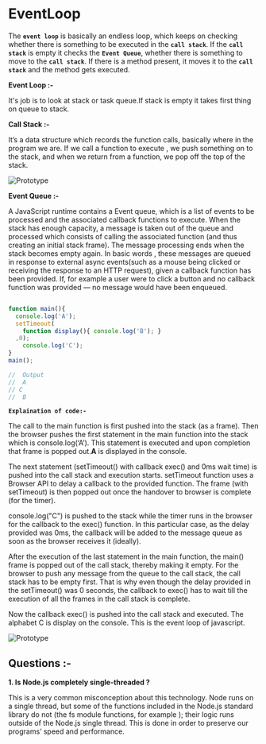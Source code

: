 # EventLoop


<!-- **What is Single Threaded**

- A single threaded application is an application where only one process can run at any given poin. -->

The **`event loop`** is basically an endless loop, which keeps on checking whether there is something to be executed in the **`call stack`**. If the **`call stack`** is empty it checks the **`Event Queue`**, whether there is something to move to the **`call stack`**. If there is a method present, it moves it to the **`call stack`** and the method gets executed.


**Event Loop :-**

It's job is to look at stack or task queue.If stack is empty it takes  first thing on queue to stack.

**Call Stack :-** 

It’s a data structure which records the function calls, basically where in the program we are. If we call a function to execute , we push something on to the stack, and when we return from a function, we pop off the top of the stack.

![Prototype](https://miro.medium.com/max/600/1*E3zTWtEOiDWw7d0n7Vp-mA.gif)


**Event Queue :-**

A JavaScript runtime contains a Event queue, which is a list of 
events to be processed and the associated callback functions to execute. When the stack has enough capacity, a message is taken out of the queue and processed which consists of calling the associated function (and thus creating an initial stack frame). The message processing ends when the stack becomes empty again. In basic words , these messages are queued in response to external async events(such as a mouse being clicked or receiving the response to an HTTP request), given a callback function has been provided. If, for example a user were to click a button and no callback function was provided — no message would have been enqueued.


```js

function main(){
  console.log('A');
  setTimeout(
    function display(){ console.log('B'); }
  ,0);
	console.log('C');
}
main();

//	Output
//	A
// C
//  B
```


**`Explaination of code:-`**



The call to the main function is first pushed into the stack (as a frame). Then the browser pushes the first statement in the main function into the stack which is console.log(‘A’). This statement is executed and upon completion that frame is popped out.**A** is displayed in the console.

The next statement (setTimeout() with callback exec() and 0ms wait time) is pushed into the call stack and execution starts. setTimeout function uses a Browser API to delay a callback to the provided function. The frame (with setTimeout) is then popped out once the handover to browser is complete (for the timer).

console.log("C") is pushed to the stack while the timer runs in the browser for the callback to the exec() function. In this particular case, as the delay provided was 0ms, the callback will be added to the message queue as soon as the browser receives it (ideally).

After the execution of the last statement in the main function, the main() frame is popped out of the call stack, thereby making it empty. For the browser to push any message from the queue to the call stack, the call stack has to be empty first. That is why even though the delay provided in the setTimeout() was 0 seconds, the callback to exec() has to wait till the execution of all the frames in the call stack is complete.

Now the callback exec() is pushed into the call stack and executed. The alphabet C is display on the console. This is the event loop of javascript.


![Prototype](https://maxisam.github.io/2016/09/27/JavaScript-Note-Thread-Event-Loop/javascript_event_loop.png)





## **Questions :-**

**1. Is Node.js completely single-threaded ?**

This is a very common misconception about this technology. Node runs on a single thread, but some of the functions included in the Node.js standard library do not (the fs module functions, for example ); their logic runs outside of the Node.js single thread. This is done in order to preserve our programs’ speed and performance.



